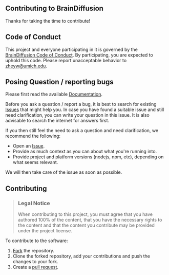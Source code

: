 ## Contributing to BrainDiffusion

Thanks for taking the time to contribute! 

## Code of Conduct

This project and everyone participating in it is governed by the
[BrainDiffusion Code of Conduct](https://github.com/CoderNoMercy/BrainDiffusion/CODE_OF_CONDUCT.md).
By participating, you are expected to uphold this code. Please report unacceptable behavior to <zheyw@umich.edu>.

## Posing Question / reporting bugs

Please first read the available [Documentation](https://github.com/CoderNoMercy/BrainDiffusion/tree/main/paper).

Before you ask a question / report a bug, it is best to search for existing [Issues](https://github.com/CoderNoMercy/BrainDiffusion/issues) that might help you. In case you have found a suitable issue and still need clarification, you can write your question in this issue. It is also advisable to search the internet for answers first.

If you then still feel the need to ask a question and need clarification, we recommend the following:

- Open an [Issue](https://github.com/CoderNoMercy/BrainDiffusion/issues/new).
- Provide as much context as you can about what you're running into.
- Provide project and platform versions (nodejs, npm, etc), depending on what seems relevant.

We will then take care of the issue as soon as possible.

## Contributing

> ### Legal Notice <!-- omit in toc -->
> When contributing to this project, you must agree that you have authored 100\% of the content, that you have the necessary rights to the content and that the content you contribute may be provided under the project license.

To contribute to the software:

1. [Fork](https://docs.github.com/en/free-pro-team@latest/github/getting-started-with-github/fork-a-repo) the repository.
2. Clone the forked repository, add your contributions and push the changes to your fork.
3. Create a [pull request](https://github.com/CoderNoMercy/BrainDiffusion/pulls).

